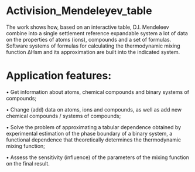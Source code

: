 # Activision_Mendeleyev_table

The work shows how, based on an interactive table, D.I. Mendeleev combine into a single settlement reference expandable system a lot of data on the properties of atoms (ions), compounds and a set of formulas. Software systems of formulas for calculating the thermodynamic mixing function ∆Hsm and its approximation are built into the indicated system.

# Application features:
• Get information about atoms, chemical compounds and binary systems of compounds;

• Change (add) data on atoms, ions and compounds, as well as add new chemical compounds / systems of compounds;

• Solve the problem of approximating a tabular dependence obtained by experimental estimation of the phase boundary of a binary system, a functional dependence that theoretically determines the thermodynamic mixing function;

• Assess the sensitivity (influence) of the parameters of the mixing function on the final result.

